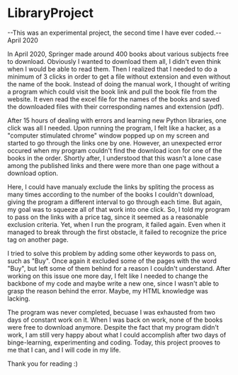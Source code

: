 # LibraryProject
--This was an experimental project, the second time I have ever coded.-- April 2020

In April 2020, Springer made around 400 books about various subjects free to download. Obviously I wanted to download them all, I didn't even think when I would be able to read them. Then I realized that I needed to do a minimum of 3 clicks in order to get a file without extension and even without the name of the book. Instead of doing the manual work, I thought of writing a program which could visit the book link and pull the book file from the website. It even read the excel file for the names of the books and saved the downloaded files with their corresponding names and extension (pdf).

After 15 hours of dealing with errors and learning new Python libraries, one click was all I needed. Upon running the program, I felt like a hacker, as a "computer stimulated chrome" window popped up on my screen and started to go through the links one by one. However, an unexpected error occured when my program couldn't find the download icon for one of the books in the order. Shortly after, I understood that this wasn't a lone case among the published links and there were more than one page without a download option.

Here, I could have manualy exclude the links by spliting the process as many times according to the number of the books I couldn't download, giving the program a different interval to go through each time. But again, my goal was to squeeze all of that work into one click. So, I told my program to pass on the links with a price tag, since it seemed as a reasonable exclusion criteria. Yet, when I run the program, it failed again. Even when it managed to break through the first obstacle, it failed to recognize the price tag on another page.

I tried to solve this problem by adding some other keywords to pass on, such as "Buy". Once again it excluded some of the pages with the word "Buy", but left some of them behind for a reason I couldn't understand. After working on this issue one more day, I felt like I needed to change the backbone of my code and maybe write a new one, since I wasn't able to grasp the reason behind the error. Maybe, my HTML knowledge was lacking.

The program was never completed, becuase I was exhausted from two days of constant work on it. When I was back on work, none of the books were free to download anymore. Despite the fact that my program didn't work, I am still very happy about what I could accomplish after two days of binge-learning, experimenting and coding. Today, this project prooves to me that I can, and I will code in my life.

Thank you for reading :)
